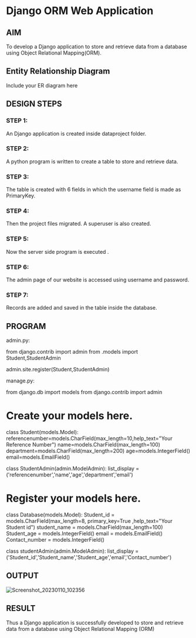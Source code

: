 # Django ORM Web Application

## AIM
To develop a Django application to store and retrieve data from a database using Object Relational Mapping(ORM).

## Entity Relationship Diagram

Include your ER diagram here

## DESIGN STEPS

### STEP 1:
An Django application is created inside dataproject folder.

### STEP 2:
A python program is written to create a table to store and retrieve data.

### STEP 3:
The table is created with 6 fields in which the username field is made as PrimaryKey.

### STEP 4:
Then the project files migrated. A superuser is also created.

### STEP 5:
Now the server side program is executed .

### STEP 6:
The admin page of our website is accessed using username and password.

### STEP 7:
Records are added and saved in the table inside the database.

## PROGRAM

admin.py:

from django.contrib import admin
from .models import Student,StudentAdmin


admin.site.register(Student,StudentAdmin)

manage.py:

from django.db import models
from django.contrib import admin
# Create your models here.

class Student(models.Model):
    referencenumber=models.CharField(max_length=10,help_text="Your Reference Number")
    name=models.CharField(max_length=100)
    department=models.CharField(max_length=200)
    age=models.IntegerField()
    email=models.EmailField()

class StudentAdmin(admin.ModelAdmin):
    list_display = ('referencenumber','name','age','department','email')
# Register your models here.

class Database(models.Model):
    Student_id = models.CharField(max_length=8, primary_key=True ,help_text="Your Student id")
    student_name = models.CharField(max_length=100)
    Student_age = models.IntegerField()
    email = models.EmailField()
    Contact_number = models.IntegerField()

class studentAdmin(admin.ModelAdmin):
    list_display = ('Student_id','Student_name','Student_age','email','Contact_number')
## OUTPUT
![Screenshot_20230110_102356](https://user-images.githubusercontent.com/119390227/211465655-800ccfb1-8c5d-4dac-bf19-a2691d737f23.png)


## RESULT
Thus a Django application is successfully developed to store and retrieve data from a database using Object Relational Mapping (ORM)
